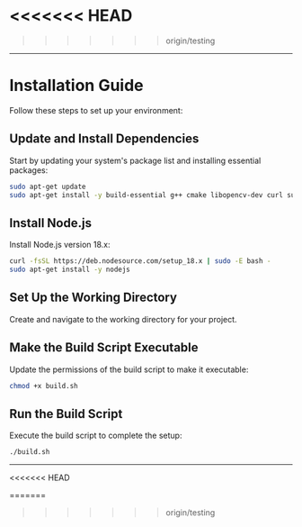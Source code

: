 <<<<<<< HEAD
=======

>>>>>>> origin/testing
---

# Installation Guide

Follow these steps to set up your environment:

## Update and Install Dependencies

Start by updating your system's package list and installing essential packages:

```bash
sudo apt-get update
sudo apt-get install -y build-essential g++ cmake libopencv-dev curl sudo tzdata
```

## Install Node.js

Install Node.js version 18.x:

```bash
curl -fsSL https://deb.nodesource.com/setup_18.x | sudo -E bash -
sudo apt-get install -y nodejs
```

## Set Up the Working Directory

Create and navigate to the working directory for your project.

## Make the Build Script Executable

Update the permissions of the build script to make it executable:

```bash
chmod +x build.sh
```

## Run the Build Script

Execute the build script to complete the setup:

```bash
./build.sh
```
---
<<<<<<< HEAD

=======
>>>>>>> origin/testing
